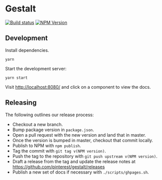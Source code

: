 # Gestalt
[![Build status](https://badge.buildkite.com/2c6b6e9f79054095354cc061876e4885f4b9212e1dbebda270.svg?branch=master)](https://buildkite.com/pinterest/gestalt)
[![NPM Version](https://img.shields.io/npm/v/gestalt.svg)](https://www.npmjs.com/package/gestalt)

## Development

Install dependencies.
```
yarn
```

Start the development server:
```
yarn start
```
Visit [http://localhost:8080/](http://localhost:8080) and click on a component to view the docs.

## Releasing

The following outlines our release process:
* Checkout a new branch.
* Bump package version in `package.json`.
* Open a pull request with the new version and land that in master.
* Once the version is bumped in master, checkout that commit locally.
* Publish to NPM with `npm publish`.
* Tag the commit with `git tag v(NPM version)`.
* Push the tag to the repository with `git push upstream v(NPM version)`.
* Draft a release from the tag and update the release notes at https://github.com/pinterest/gestalt/releases
* Publish a new set of docs if necessary with `./scripts/ghpages.sh`.
